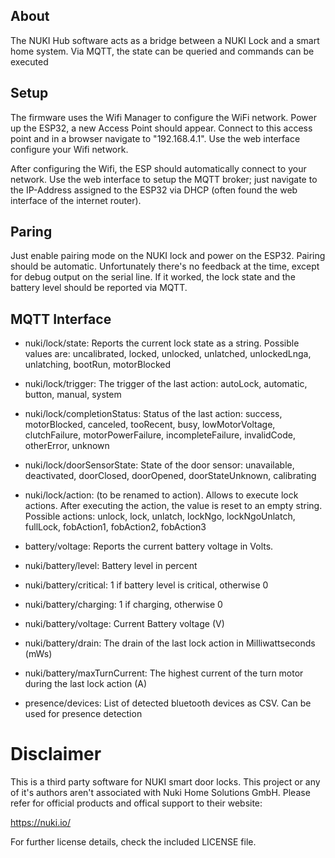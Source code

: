 ## About

The NUKI Hub software acts as a bridge between a NUKI Lock and a smart home system. Via MQTT, the state can be queried and commands can be executed

## Setup

The firmware uses the Wifi Manager to configure the WiFi network. Power up the ESP32, a new Access Point should appear. Connect to this access point and in a browser navigate to "192.168.4.1". Use the web interface configure your Wifi network.

After configuring the Wifi, the ESP should automatically connect to your network. Use the web interface to setup the MQTT broker; just navigate to the IP-Address assigned to the ESP32 via DHCP (often found the web interface of the internet router).

## Paring

Just enable pairing mode on the NUKI lock and power on the ESP32. Pairing should be automatic. Unfortunately there's no feedback at the time, except for debug output on the serial line. If it worked, the lock state and the battery level should be reported via MQTT.

## MQTT Interface

- nuki/lock/state: Reports the current lock state as a string. Possible values are: uncalibrated, locked, unlocked, unlatched, unlockedLnga, unlatching, bootRun, motorBlocked
- nuki/lock/trigger: The trigger of the last action: autoLock, automatic, button, manual, system
- nuki/lock/completionStatus: Status of the last action: success, motorBlocked, canceled, tooRecent, busy, lowMotorVoltage, clutchFailure, motorPowerFailure, incompleteFailure, invalidCode, otherError, unknown
- nuki/lock/doorSensorState: State of the door sensor: unavailable, deactivated, doorClosed, doorOpened, doorStateUnknown, calibrating
- nuki/lock/action: (to be renamed to action). Allows to execute lock actions. After executing the action, the value is reset to an empty string. Possible actions: unlock, lock, unlatch, lockNgo, lockNgoUnlatch, fullLock, fobAction1, fobAction2, fobAction3

- battery/voltage: Reports the current battery voltage in Volts.
- nuki/battery/level: Battery level in percent
- nuki/battery/critical: 1 if battery level is critical, otherwise 0
- nuki/battery/charging: 1 if charging, otherwise 0
- nuki/battery/voltage: Current Battery voltage (V)
- nuki/battery/drain: The drain of the last lock action in Milliwattseconds (mWs)
- nuki/battery/maxTurnCurrent: The highest current of the turn motor during the last lock action (A)

- presence/devices: List of detected bluetooth devices as CSV. Can be used for presence detection

# Disclaimer

This is a third party software for NUKI smart door locks. This project or any of it's authors aren't associated with Nuki Home Solutions GmbH. Please refer for official products and offical support to their website:

https://nuki.io/

For further license details, check the included LICENSE file.
